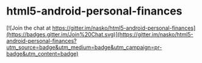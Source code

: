 # html5-android-personal-finances

[![Join the chat at https://gitter.im/nasko/html5-android-personal-finances](https://badges.gitter.im/Join%20Chat.svg)](https://gitter.im/nasko/html5-android-personal-finances?utm_source=badge&utm_medium=badge&utm_campaign=pr-badge&utm_content=badge)
